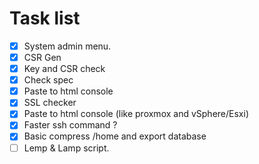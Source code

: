 # Task list

- [x] System admin menu.
- [x] CSR Gen
- [x] Key and CSR check
- [x] Check spec
- [x] Paste to html console
- [x] SSL checker
- [x] Paste to html console (like proxmox and vSphere/Esxi)
- [x] Faster ssh command ?
- [x] Basic compress /home and export database
- [ ] Lemp & Lamp script.

